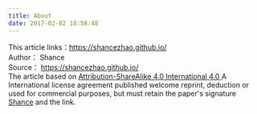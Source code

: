 ```yaml
---
title: About
date: 2017-02-02 18:58:48
---
```

This article links：<a href="<%= post.link %>">https://shancezhao.github.io/</a> <br/>
Author： Shance <br/>
Source： <a href="https://shancezhao.github.io/">https://shancezhao.github.io/</a>
<br/>The article based on <a target="_blank" title="Creative Commons Attribution-ShareAlike 4.0 International (CC BY-SA 4.0)" href="http://creativecommons.org/licenses/by-sa/4.0/"> Attribution-ShareAlike 4.0 International 4.0 </a> A International license agreement published welcome reprint, deduction or used for commercial purposes, but must retain the paper's signature <a href="https://shancezhao.github.io/">Shance</a> and the link.
